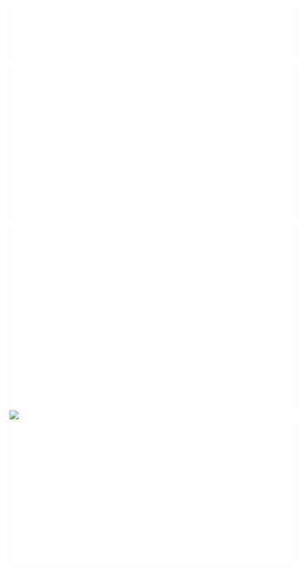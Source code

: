 <img src="https://raw.githubusercontent.com/lowlighter/lowlighter/24978044ed771895e7960809831b3121accedb7a/metrics.plugin.languages.svg"><img src="https://raw.githubusercontent.com/lowlighter/lowlighter/24978044ed771895e7960809831b3121accedb7a/metrics.repository.svg">
<img src="https://raw.githubusercontent.com/lowlighter/lowlighter/24978044ed771895e7960809831b3121accedb7a/metrics.plugin.achievements.svg">
<img src="https://qph.fs.quoracdn.net/main-qimg-9209d5043016e1d962b6cb27e8338372">
<img src="https://raw.githubusercontent.com/lowlighter/lowlighter/24978044ed771895e7960809831b3121accedb7a/metrics.plugin.anilist.characters.svg">
